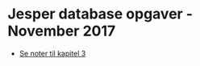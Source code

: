 # Jesper database opgaver - November 2017
- [Se noter til kapitel 3](https://github.com/jesp209i/EAL-ExDBxx/blob/master/Notes/Chap3/Chap3notes.md)

